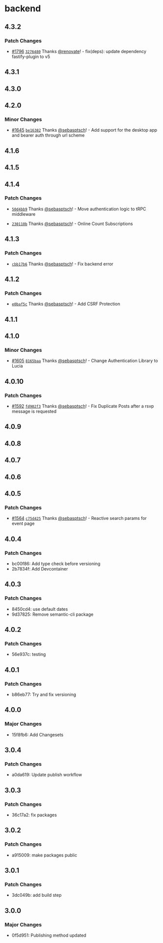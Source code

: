# backend

## 4.3.2

### Patch Changes

- [#1796](https://github.com/Team3132/AttendanceSystem/pull/1796) [`3276480`](https://github.com/Team3132/AttendanceSystem/commit/3276480b6a7a867e0179522187cd15bf1524ae71) Thanks [@renovate](https://github.com/apps/renovate)! - fix(deps): update dependency fastify-plugin to v5

## 4.3.1

## 4.3.0

## 4.2.0

### Minor Changes

- [#1645](https://github.com/Team3132/AttendanceSystem/pull/1645) [`be16382`](https://github.com/Team3132/AttendanceSystem/commit/be16382fa73bd0d2819c6c26dc3412e76488bb3f) Thanks [@sebasptsch](https://github.com/sebasptsch)! - Add support for the desktop app and bearer auth through url scheme

## 4.1.6

## 4.1.5

## 4.1.4

### Patch Changes

- [`50d4bb9`](https://github.com/Team3132/AttendanceSystem/commit/50d4bb91d18a48e2eaed0fba51556582497dccb7) Thanks [@sebasptsch](https://github.com/sebasptsch)! - Move authentication logic to tRPC middleware

- [`230110b`](https://github.com/Team3132/AttendanceSystem/commit/230110bd152fa4240fd0a463cf86484ee4362acf) Thanks [@sebasptsch](https://github.com/sebasptsch)! - Online Count Subscriptions

## 4.1.3

### Patch Changes

- [`cbb17b6`](https://github.com/Team3132/AttendanceSystem/commit/cbb17b64283940da3f8fe57f41bef1eb0d763784) Thanks [@sebasptsch](https://github.com/sebasptsch)! - Fix backend error

## 4.1.2

### Patch Changes

- [`e0baf5c`](https://github.com/Team3132/AttendanceSystem/commit/e0baf5c4104d361478fbda89a29024b6e1e06eff) Thanks [@sebasptsch](https://github.com/sebasptsch)! - Add CSRF Protection

## 4.1.1

## 4.1.0

### Minor Changes

- [#1605](https://github.com/Team3132/AttendanceSystem/pull/1605) [`8165baa`](https://github.com/Team3132/AttendanceSystem/commit/8165baa91ca9ea5a04a03991dd9cfc8f898210c8) Thanks [@sebasptsch](https://github.com/sebasptsch)! - Change Authentication Library to Lucia

## 4.0.10

### Patch Changes

- [#1592](https://github.com/Team3132/AttendanceSystem/pull/1592) [`fd902f3`](https://github.com/Team3132/AttendanceSystem/commit/fd902f3c7a8ef39cebdea198449f497b6637111a) Thanks [@sebasptsch](https://github.com/sebasptsch)! - Fix Duplicate Posts after a rsvp message is requested

## 4.0.9

## 4.0.8

## 4.0.7

## 4.0.6

## 4.0.5

### Patch Changes

- [#1564](https://github.com/Team3132/AttendanceSystem/pull/1564) [`c75d425`](https://github.com/Team3132/AttendanceSystem/commit/c75d4253f4e1fa46f4d050cbb8a5f847fd0d15f2) Thanks [@sebasptsch](https://github.com/sebasptsch)! - Reactive search params for event page

## 4.0.4

### Patch Changes

- bc00f86: Add type check before versioning
- 2b7834f: Add Devcontainer

## 4.0.3

### Patch Changes

- 8450cd4: use default dates
- 9d37825: Remove semantic-cli package

## 4.0.2

### Patch Changes

- 56e937c: testing

## 4.0.1

### Patch Changes

- b86eb77: Try and fix versioning

## 4.0.0

### Major Changes

- 15f8fb6: Add Changesets

## 3.0.4

### Patch Changes

- a0da619: Update publish workflow

## 3.0.3

### Patch Changes

- 36c17a2: fix packages

## 3.0.2

### Patch Changes

- a915009: make packages public

## 3.0.1

### Patch Changes

- 3dc049b: add build step

## 3.0.0

### Major Changes

- 0f5d951: Publishing method updated
